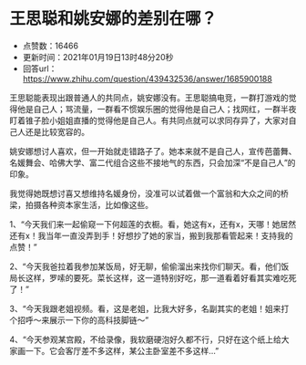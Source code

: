 # 王思聪和姚安娜的差别在哪？
- 点赞数：16466
- 更新时间：2021年01月19日13时48分20秒
- 回答url：https://www.zhihu.com/question/439432536/answer/1685900188
<body>
 <p data-pid="R04yms-i">王思聪能表现出跟普通人的共同点，姚安娜没有。王思聪搞电竞，一群打游戏的觉得他是自己人；骂流量，一群看不惯娱乐圈的觉得他是自己人；找网红，一群半夜盯着锥子脸小姐姐直播的觉得他是自己人。有共同点就可以求同存异了，大家对自己人还是比较宽容的。</p>
 <p data-pid="6loGGvOq">姚安娜想讨人喜欢，但一开始就走错路子了。她本来就不是自己人，宣传芭蕾舞、名媛舞会、哈佛大学、富二代组合这些不接地气的东西，只会加深“不是自己人”的印象。</p>
 <p data-pid="_yqc-R_L">我觉得她既想讨喜又想维持名媛身份，没准可以试着做一个富翁和大众之间的桥梁，拍摄各种资本家生活，比如像这些。</p>
 <p data-pid="0WjKHwGv">1、“今天我们来一起偷窥一下何超莲的衣橱。看，她这有x，还有x，天哪！她居然还有x！我当年一直没弄到手！好想抄了她的家当，搬到我那看管起来！支持我的点赞！”</p>
 <p data-pid="YwWodps6">2、“今天我爸拉着我参加某饭局，好无聊，偷偷溜出来找你们聊天。看，他们饭局长这样，罗嗦的要死。菜长这样，这一道特别好吃，那一道看着好看其实难吃死了！”</p>
 <p data-pid="qDyVXtDn">3、“今天我跟老姐视频。看，这是老姐，比我大好多，名副其实的老姐！姐来打个招呼～来展示一下你的高科技脚链～”</p>
 <p data-pid="qptQIsRi">4、“今天参观某宫殿，不给录像，我软磨硬泡好久都不行，只好在这个纸上给大家画一下。它会客厅差不多这样，某公主卧室差不多这样…”</p>
</body>